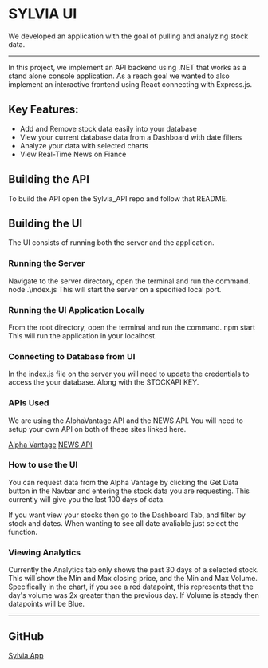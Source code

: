 # SYLVIA UI

We developed an application with the goal of pulling and analyzing stock data.

<hr>

In this project, we implement an API backend using .NET that works as a stand alone console application. As a reach goal we wanted to also implement an interactive frontend using React connecting with Express.js.

## Key Features:

- Add and Remove stock data easily into your database
- View your current database data from a Dashboard with date filters
- Analyze your data with selected charts
- View Real-Time News on Fiance

## Building the API

To build the API open the Sylvia_API repo and follow that README.

## Building the UI

The UI consists of running both the server and the application.

### Running the Server
Navigate to the server directory, open the terminal and run the command. node .\index.js
This will start the server on a specified local port.

### Running the UI Application Locally
From the root directory, open the terminal and run the command. npm start
This will run the application in your localhost.

### Connecting to Database from UI
In the index.js file on the server you will need to update the credentials to access the your database.
Along with the STOCKAPI KEY.

### APIs Used
We are using the AlphaVantage API and the NEWS API.
You will need to setup your own API on both of these sites linked here.

[Alpha Vantage](https://www.alphavantage.co/)
[NEWS API](https://newsapi.org/)

### How to use the UI
You can request data from the Alpha Vantage by clicking the Get Data button in the Navbar and entering the stock data you are requesting. 
This currently will give you the last 100 days of data.

If you want view your stocks then go to the Dashboard Tab, and filter by stock and dates.
When wanting to see all date avaliable just select the function.

### Viewing Analytics
Currently the Analytics tab only shows the past 30 days of a selected stock.
This will show the Min and Max closing price, and the Min and Max Volume.
Specifically in the chart, if you see a red datapoint, this represents that the day's volume was 2x greater than the previous day. If Volume is steady then datapoints will be Blue.

<hr>

## GitHub

[Sylvia App](https://github.com/gyaikhom/huffman)
